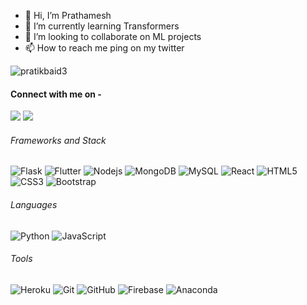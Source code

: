 - 👋 Hi, I’m Prathamesh
- 🌱 I’m currently learning Transformers
- 💞️ I’m looking to collaborate on ML projects 
- 📫 How to reach me ping on my twitter

<p align="left"> <img src="https://komarev.com/ghpvc/?username=pratikbaid3" alt="pratikbaid3" /> </p> 

#### Connect with me on - 
[<img src="https://img.shields.io/badge/linkedin-%230077B5.svg?&style=for-the-badge&logo=linkedin&logoColor=white" />](https://www.linkedin.com/in/prathamesh-jadhav-105728138/) 
[<img src ="https://img.shields.io/badge/Gmail-%23E4405F.svg?&style=for-the-badge&logo=gmail&logoColor=white">](mailto:pratameshjadhav@gmail.com)

###### Frameworks and Stack
![Flask](https://img.shields.io/badge/-Flask-blue?style=for-the-badge&logo=Flask)
![Flutter](https://img.shields.io/badge/-Flutter-blue?style=for-the-badge&logo=flutter)
![Nodejs](https://img.shields.io/badge/-Nodejs-black?style=for-the-badge&logo=Node.js)
![MongoDB](https://img.shields.io/badge/-MongoDB-black?style=for-the-badge&logo=mongodb)
![MySQL](https://img.shields.io/badge/-MySQL-pink?style=for-the-badge&logo=mysql)
![React](https://img.shields.io/badge/-React-black?style=for-the-badge&logo=react)
![HTML5](https://img.shields.io/badge/-HTML5-E34F26?style=for-the-badge&logo=html5&logoColor=white)
![CSS3](https://img.shields.io/badge/-CSS3-1572B6?style=for-the-badge&logo=css3)
![Bootstrap](https://img.shields.io/badge/-Bootstrap-563D7C?style=for-the-badge&logo=bootstrap)

###### Languages
![Python](https://img.shields.io/badge/-Python-black?style=for-the-badge&logo=Python)
![JavaScript](https://img.shields.io/badge/-JavaScript-black?style=for-the-badge&logo=javascript)

###### Tools
![Heroku](https://img.shields.io/badge/-Heroku-430098?style=for-the-badge&logo=heroku)
![Git](https://img.shields.io/badge/-Git-black?style=for-the-badge&logo=git)
![GitHub](https://img.shields.io/badge/-GitHub-181717?style=for-the-badge&logo=github)
![Firebase](https://img.shields.io/badge/-Firebase-181717?style=for-the-badge&logo=firebase)
![Anaconda](https://img.shields.io/badge/-Anaconda-181717?style=for-the-badge&logo=anaconda)
